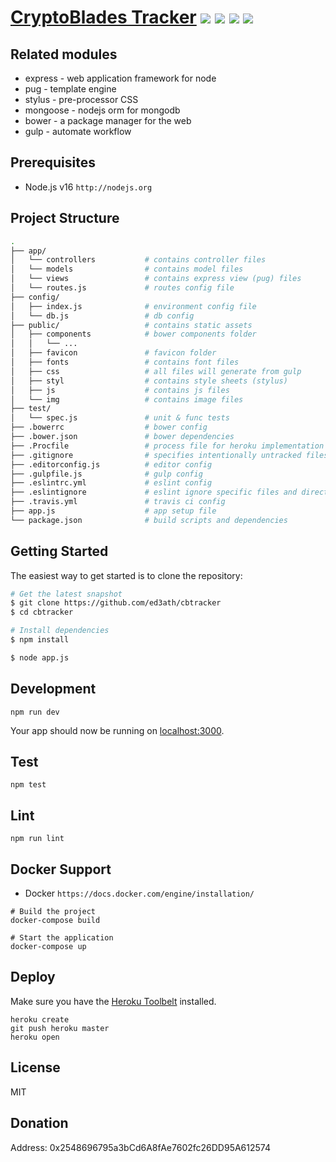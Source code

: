 [CryptoBlades Tracker](https://cbtracker.cwsdev.net/) ![](https://img.shields.io/github/license/ed3ath/cbtracker) ![](https://img.shields.io/github/stars/ed3ath/cbtracker) ![](https://img.shields.io/github/forks/ed3ath/cbtracker) ![](https://img.shields.io/github/issues/ed3ath/cbtracker)
==================================

## Related modules

* express - web application framework for node
* pug - template engine
* stylus - pre-processor CSS
* mongoose - nodejs orm for mongodb
* bower - a package manager for the web
* gulp - automate workflow

## Prerequisites

* Node.js v16 `http://nodejs.org` 

## Project Structure
```sh
.
├── app/
│   └── controllers           # contains controller files
│   └── models                # contains model files
│   └── views                 # contains express view (pug) files
│   └── routes.js             # routes config file
├── config/
│   ├── index.js              # environment config file
│   └── db.js                 # db config
├── public/                   # contains static assets
│   ├── components            # bower components folder
│   │   └── ...
│   ├── favicon               # favicon folder
│   ├── fonts                 # contains font files
│   ├── css                   # all files will generate from gulp
│   ├── styl                  # contains style sheets (stylus)
│   ├── js                    # contains js files
│   └── img                   # contains image files
├── test/
│   └── spec.js               # unit & func tests
├── .bowerrc                  # bower config
├── .bower.json               # bower dependencies
├── .Procfile                 # process file for heroku implementation
├── .gitignore                # specifies intentionally untracked files to ignore
├── .editorconfig.js          # editor config
├── .gulpfile.js              # gulp config
├── .eslintrc.yml             # eslint config
├── .eslintignore             # eslint ignore specific files and directories config file
├── .travis.yml               # travis ci config
├── app.js                    # app setup file
└── package.json              # build scripts and dependencies

```

## Getting Started

The easiest way to get started is to clone the repository:

```sh
# Get the latest snapshot
$ git clone https://github.com/ed3ath/cbtracker
$ cd cbtracker

# Install dependencies
$ npm install

$ node app.js
```

## Development

    npm run dev
    
Your app should now be running on [localhost:3000](http://localhost:3000/).

## Test

    npm test

## Lint

    npm run lint

## Docker Support

* Docker `https://docs.docker.com/engine/installation/`

```
# Build the project
docker-compose build  

# Start the application
docker-compose up
```

## Deploy

Make sure you have the [Heroku Toolbelt](https://toolbelt.heroku.com/) installed.

```
heroku create
git push heroku master
heroku open
```

## License

MIT


## Donation
Address: 0x2548696795a3bCd6A8fAe7602fc26DD95A612574
